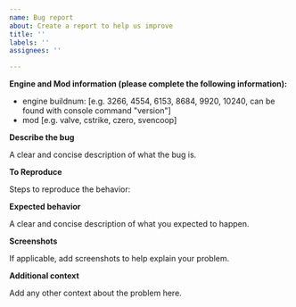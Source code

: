 ```yaml
---
name: Bug report
about: Create a report to help us improve
title: ''
labels: ''
assignees: ''

---
```


**Engine and Mod information (please complete the following information):**

 - engine buildnum: [e.g. 3266, 4554, 6153, 8684, 9920, 10240, can be found with console command "version"]
 - mod [e.g. valve, cstrike, czero, svencoop]

**Describe the bug**

A clear and concise description of what the bug is.

**To Reproduce**

Steps to reproduce the behavior:

**Expected behavior**

A clear and concise description of what you expected to happen.

**Screenshots**

If applicable, add screenshots to help explain your problem.

**Additional context**

Add any other context about the problem here.
